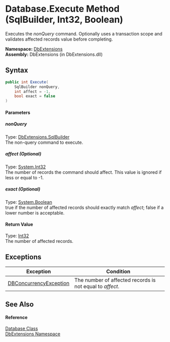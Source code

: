Database.Execute Method (SqlBuilder, Int32, Boolean)
====================================================
Executes the *nonQuery* command. Optionally uses a transaction scope and validates affected records value before completing.

**Namespace:** [DbExtensions][1]  
**Assembly:** DbExtensions (in DbExtensions.dll)

Syntax
------

```csharp
public int Execute(
	SqlBuilder nonQuery,
	int affect = -1,
	bool exact = false
)
```

#### Parameters

##### *nonQuery*
Type: [DbExtensions.SqlBuilder][2]  
The non-query command to execute.

##### *affect* (Optional)
Type: [System.Int32][3]  
The number of records the command should affect. This value is ignored if less or equal to -1.

##### *exact* (Optional)
Type: [System.Boolean][4]  
true if the number of affected records should exactly match *affect*; false if a lower number is acceptable.

#### Return Value
Type: [Int32][3]  
The number of affected records.

Exceptions
----------

Exception                   | Condition                                                
--------------------------- | -------------------------------------------------------- 
[DBConcurrencyException][5] | The number of affected records is not equal to *affect*. 


See Also
--------

#### Reference
[Database Class][6]  
[DbExtensions Namespace][1]  

[1]: ../README.md
[2]: ../SqlBuilder/README.md
[3]: http://msdn.microsoft.com/en-us/library/td2s409d
[4]: http://msdn.microsoft.com/en-us/library/a28wyd50
[5]: http://msdn.microsoft.com/en-us/library/bsdf9tb2
[6]: README.md